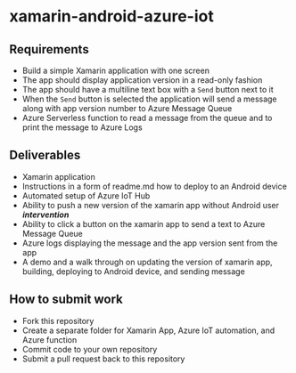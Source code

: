 # xamarin-android-azure-iot

## Requirements

* Build a simple Xamarin application with one screen
* The app should display application version in a read-only fashion
* The app should have a multiline text box with a `Send` button next to it
* When the `Send` button is selected the application will send a message along with app version number to Azure Message Queue
* Azure Serverless function to read a message from the queue and to print the message to Azure Logs

## Deliverables

* Xamarin application
* Instructions in a form of readme.md how to deploy to an Android device
* Automated setup of Azure IoT Hub
* Ability to push a new version of the xamarin app without Android user ***intervention***
* Ability to click a button on the xamarin app to send a text to Azure Message Queue
* Azure logs displaying the message and the app version sent from the app
* A demo and a walk through on updating the version of xamarin app, building, deploying to Android device, and sending message

## How to submit work

* Fork this repository
* Create a separate folder for Xamarin App, Azure IoT automation, and Azure function
* Commit code to your own repository
* Submit a pull request back to this repository
